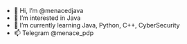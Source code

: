 - 👋 Hi, I’m @menacedjava
- 👀 I’m interested in Java
- 🌱 I’m currently learning Java, Python, C++, CyberSecurity
- 📫 Telegram @menace_pdp

<!---
menacedjava/menacedjava is a ✨ special ✨ repository because its `README.md` (this file) appears on your GitHub profile.
You can click the Preview link to take a look at your changes.
--->
